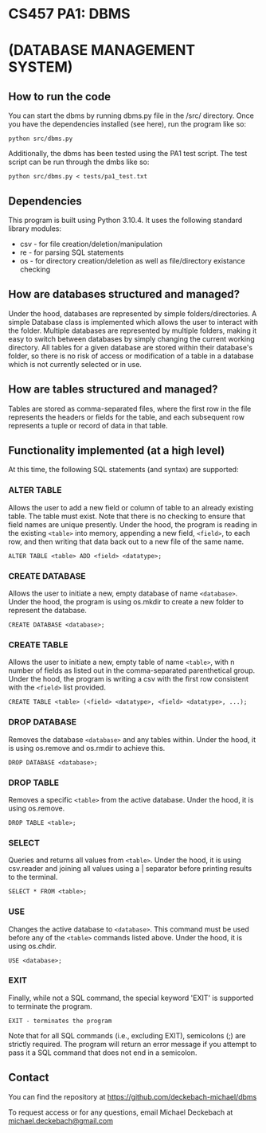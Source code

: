 # CS457 PA1: DBMS
# (DATABASE MANAGEMENT SYSTEM)

## How to run the code
You can start the dbms by running dbms.py file in the /src/ directory. Once you have the dependencies installed (see here), run the program like so:

    python src/dbms.py

Additionally, the dbms has been tested using the PA1 test script. The test script can be run through the dmbs like so:

    python src/dbms.py < tests/pa1_test.txt

## Dependencies
This program is built using Python 3.10.4. It uses the following standard library modules:
- csv - for file creation/deletion/manipulation
- re - for parsing SQL statements
- os - for directory creation/deletion as well as file/directory existance checking

## How are databases structured and managed? 
Under the hood, databases are represented by simple folders/directories. A simple Database class is implemented which allows the user to interact with the folder. Multiple databases are represented by multiple folders, making it easy to switch between databases by simply changing the current working directory. All tables for a given database are stored within their database's folder, so there is no risk of access or modification of a table in a database which is not currently selected or in use.

## How are tables structured and managed?
Tables are stored as comma-separated files, where the first row in the file represents the headers or fields for the table, and each subsequent row represents a tuple or record of data in that table.

## Functionality implemented (at a high level)
At this time, the following SQL statements (and syntax) are supported:

### ALTER TABLE
Allows the user to add a new field or column of table to an already existing table. The table must exist. Note that there is no checking to ensure that field names are unique presently. Under the hood, the program is reading in the existing `<table>` into memory, appending a new field, `<field>`, to each row, and then writing that data back out to a new file of the same name.

    ALTER TABLE <table> ADD <field> <datatype>; 

### CREATE DATABASE
Allows the user to initiate a new, empty database of name `<database>`. Under the hood, the program is using os.mkdir to create a new folder to represent the database.

    CREATE DATABASE <database>; 
    
### CREATE TABLE
Allows the user to initiate a new, empty table of name `<table>`, with n number of fields as listed out in the comma-separated parenthetical group. Under the hood, the program is writing a csv with the first row consistent with the `<field>` list provided.

    CREATE TABLE <table> (<field> <datatype>, <field> <datatype>, ...);

### DROP DATABASE
Removes the database `<database>` and any tables within. Under the hood, it is using os.remove and os.rmdir to achieve this.

    DROP DATABASE <database>;

### DROP TABLE
Removes a specific `<table>` from the active database. Under the hood, it is using os.remove.

    DROP TABLE <table>;

### SELECT
Queries and returns all values from `<table>`. Under the hood, it is using csv.reader and joining all values using a | separator before printing results to the terminal.

    SELECT * FROM <table>;

### USE
Changes the active database to `<database>`. This command must be used before any of the `<table>` commands listed above. Under the hood, it is using os.chdir.

    USE <database>;

### EXIT
Finally, while not a SQL command, the special keyword 'EXIT' is supported to terminate the program.

    EXIT - terminates the program

Note that for all SQL commands (i.e., excluding EXIT), semicolons (;) are strictly required. The program will return an error message if you attempt to pass it a SQL command that does not end in a semicolon.

## Contact
You can find the repository at https://github.com/deckebach-michael/dbms

To request access or for any questions, email Michael Deckebach at michael.deckebach@gmail.com